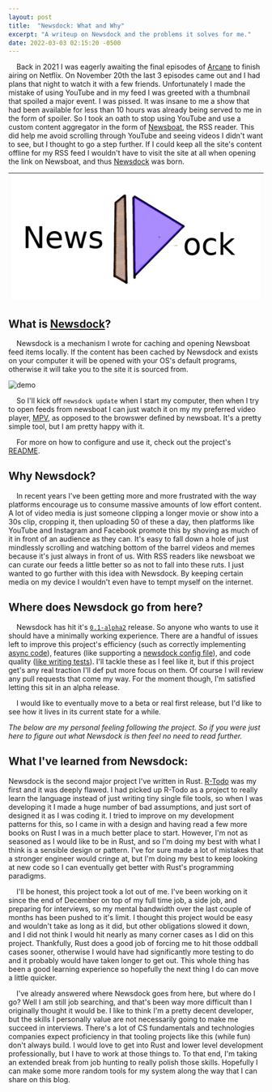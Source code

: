 ```yaml
---
layout: post
title:  "Newsdock: What and Why"
excerpt: "A writeup on Newsdock and the problems it solves for me."
date: 2022-03-03 02:15:20 -0500
---
```


&nbsp;&nbsp;&nbsp; Back in 2021 I was eagerly awaiting the final episodes of [Arcane](https://www.imdb.com/title/tt11126994/) to finish airing on Netflix.
 On November 20th the last 3 episodes came out and I had plans that night to watch it with a few friends.
 Unfortunately I made the mistake of using YouTube and in my feed I was greeted with a thumbnail that spoiled a major event.
 I was pissed.
 It was insane to me a show that had been available for less than 10 hours was already being served to me in the form of spoiler.
 So I took an oath to stop using YouTube and use a custom content aggregator in the form of [Newsboat](https://newsboat.org/), the RSS reader.
 This did help me avoid scrolling through YouTube and seeing videos I didn't want to see, but I thought to go a step further.
 If I could keep all the site's content offline for my RSS feed I wouldn't have to visit the site at all when opening the link on Newsboat, and thus [Newsdock](https://github.com/Ragnyll/newsdock) was born.

|![newsdock logo](/assets/2022-03-05-newsdock-alpha/newsdock_logo.png)|
|:--:|

## What is [Newsdock](https://github.com/Ragnyll/newsdock)?
&nbsp;&nbsp;&nbsp; Newsdock is a mechanism I wrote for caching and opening Newsboat feed items locally.
 If the content has been cached by Newsdock and exists on your computer it will be opened with your OS's default programs, otherwise it will take you to the site it is sourced from.

![demo](/assets/2022-03-05-newsdock-alpha/demo.gif)

&nbsp;&nbsp;&nbsp; So I'll kick off `newsdock update` when I start my computer, then when I try to open feeds from newsboat I can just watch it on my my preferred video player, [MPV](https://mpv.io/), as opposed to the browswer defined by newsboat.
It's a pretty simple tool, but I am pretty happy with it.

&nbsp;&nbsp;&nbsp; For more on how to configure and use it, check out the project's [README](https://github.com/Ragnyll/newsdock#readme).

## Why Newsdock?
&nbsp;&nbsp;&nbsp; In recent years I've been getting more and more frustrated with the way platforms encourage us to consume massive amounts of low effort content.
 A lot of video media is just someone clipping a longer movie or show into a 30s clip, cropping it, then uploading 50 of these a day, then platforms like YouTube and Instagram and Facebook promote this by shoving as much of it in front of an audience as they can.
 It's easy to fall down a hole of just mindlessly scrolling and watching bottom of the barrel videos and memes because it's just always in front of us.
 With RSS readers like newsboat we can curate our feeds a little better so as not to fall into these ruts.
 I just wanted to go further with this idea with Newsdock.
 By keeping certain media on my device I wouldn't even have to tempt myself on the internet.

## Where does Newsdock go from here?
&nbsp;&nbsp;&nbsp; Newsdock has hit it's [`0.1-alpha2`](https://github.com/Ragnyll/newsdock/releases/tag/v0.1-alpha2) release. So anyone who wants to use it should have a minimally working experience.
 There are a handful of issues left to improve this project's efficiency (such as correctly implementing [async code](https://github.com/Ragnyll/newsdock/issues/7)), features (like supporting a [newsdock config file](https://github.com/Ragnyll/newsdock/issues/19)), and code quality ([like writing tests](https://github.com/Ragnyll/newsdock/issues/47)).
 I'll tackle these as I feel like it, but if this project get's any real traction I'll def put more focus on them.
 Of course I will review any pull requests that come my way.
 For the moment though, I'm satisfied letting this sit in an alpha release.

&nbsp;&nbsp;&nbsp; I would like to eventually move to a beta or real first release, but I'd like to see how it lives in its current state for a while.

_The below are my personal feeling following the project.
 So if you were just here to figure out what Newsdock is then feel no need to read further._

## What I've learned from Newsdock:
 Newsdock is the second major project I've written in Rust.
 [R-Todo](https://github.com/Ragnyll/rtodo) was my first and it was deeply flawed.
 I had picked up R-Todo as a project to really learn the language instead of just writing tiny single file tools, so when I was developing it I made a huge number of bad assumptions, and just sort of designed it as I was coding it.
 I tried to improve on my development patterns for this, so I came in with a design and having read a few more books on Rust I was in a much better place to start.
 However, I'm not as seasoned as I would like to be in Rust, and so I'm doing my best with what I think is a sensible design or pattern.
 I've for sure made a lot of mistakes that a stronger engineer would cringe at, but I'm doing my best to keep looking at new code so I can eventually get better with Rust's programming paradigms.

&nbsp;&nbsp;&nbsp; I'll be honest, this project took a lot out of me.
 I've been working on it since the end of December on top of my full time job, a side job, and preparing for interviews, so my mental bandwidth over the last couple of months has been pushed to it's limit.
 I thought this project would be easy and wouldn't take as long as it did, but other obligations slowed it down, and I did not think I would hit nearly as many corner cases as I did on this project.
 Thankfully, Rust does a good job of forcing me to hit those oddball cases sooner, otherwise I would have had significantly more testing to do and it probably would have taken longer to get out.
 This whole thing has been a good learning experience so hopefully the next thing I do can move a little quicker.

&nbsp;&nbsp;&nbsp; I've already answered where Newsdock goes from here, but where do I go?
 Well I am still job searching, and that's been way more difficult than I originally thought it would be.
 I like to think I'm a pretty decent developer, but the skills I personally value are not necessarily going to make me succeed in interviews.
 There's a lot of CS fundamentals and technologies companies expect proficiency in that tooling projects like this (while fun) don't always build.
 I would love to get into Rust and lower level development professionally, but I have to work at those things to.
 To that end, I'm taking an extended break from job hunting to really polish those skills.
 Hopefully I can make some more random tools for my system along the way that I can share on this blog.
